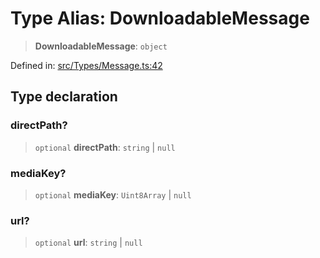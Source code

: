 # Type Alias: DownloadableMessage

> **DownloadableMessage**: `object`

Defined in: [src/Types/Message.ts:42](https://github.com/Fokusdotid/bail/blob/82f46c566476ac566bfd781dede14412fcdfb787/src/Types/Message.ts#L42)

## Type declaration

### directPath?

> `optional` **directPath**: `string` \| `null`

### mediaKey?

> `optional` **mediaKey**: `Uint8Array` \| `null`

### url?

> `optional` **url**: `string` \| `null`
